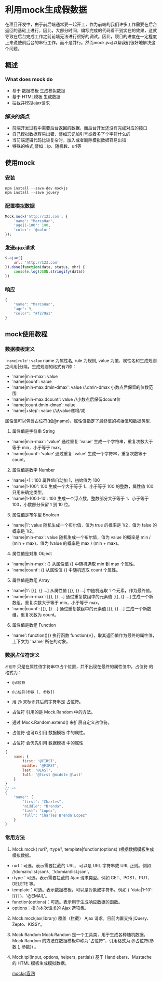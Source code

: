 # 利用mock生成假数据
在项目开发中，由于前后端通常要一起开工，作为前端的我们许多工作需要在后台返回的基础上进行，因此，大部分时间，编写完成的代码看不到实在的效果，这就导致在后台完成工作之前前端无法进行很好的调试。因此，项目的进度在一定程度上来说使前后台的串行工作，而不是并行。然而mock.js可以帮我们很好地解决这个问题。

## 概述
### What does mock do
- 基于 数据模板 生成模拟数据
- 基于 HTML模板 生成数据
- 拦截并模拟ajax请求

### 解决的痛点
- 前端开发过程中需要后台返回的数据，而后台开发还没有完成对应的接口
- 自己模拟数据容易出错，譬如忘记加引号或者多了个字符什么的
- 当前端逻辑代码比较复杂时，加入或者删除模拟数据容易出错
- 特殊的格式,譬如：ip、随机数、url等

## 使用mock
### 安装
```js
npm install --save-dev mockjs
npm install --save jquery
```

### 配置模拟数据
```js
Mock.mock('http://123.com', {
    'name': "MarcoHan",
    'age|1-100': 100,
    'color': '@color'
});
```

### 发送ajax请求
```js
$.ajax({
    url: 'http://123.com'
}).done(function(data, status, xhr) {
    console.log(JSON.stringify(data))
})
```

### 响应
```js
{
    "name": "MarcoHan",
    "age": 9,
    "color": "#f279a3"
}
```

## mock使用教程
### 数据模板定义
`'name|rule'`: `value` name 为属性名, rule 为规则, value 为值，属性名和生成规则之间用|分隔，生成规则的格式有7种：
- 'name|min-max': value
- 'name|count': value
- 'name|min-max.dmin-dmax': value //.dmin-dmax 小数点后保留的位数范围
- 'name|min-max.dcount': value //小数点后保留dcount位
- 'name|count.dmin-dmax': value 
- 'name|+step': value //从value递增/减

属性值可以包含占位符(如@name)，属性值指定了最终值的初始值和数据类型.

1. 属性值是字符串 String
- 'name|min-max': 'value' 通过重复 'value' 生成一个字符串，重复次数大于等于 min，小于等于 max。
- 'name|count': 'value' 通过重复 'value' 生成一个字符串，重复次数等于 count。

2. 属性值是数字 Number
- 'name|+1': 100 属性值自动加 1，初始值为 100
- 'name|1-100': 100 生成一个大于等于 1、小于等于 100 的整数，属性值 100 只用来确定类型。
- 'name|1-100.1-10': 100 生成一个浮点数，整数部分大于等于 1、小于等于 100，小数部分保留 1 到 10 位。

3. 属性值是布尔型 Boolean
- 'name|1': value 随机生成一个布尔值，值为 true 的概率是 1/2，值为 false 的概率是 1/2。
- 'name|min-max': value 随机生成一个布尔值，值为 value 的概率是 min / (min + max)，值为 !value 的概率是 max / (min + max)。

4. 属性值是对象 Object
- 'name|min-max': {} 从属性值 {} 中随机选取 min 到 max 个属性。
- 'name|count': {} 从属性值 {} 中随机选取 count 个属性。

5. 属性值是数组 Array
- 'name|1': [{}, {} ...] 从属性值 [{}, {} ...] 中随机选取 1 个元素，作为最终值。
- 'name|min-max': [{}, {} ...] 通过重复数组中的元素值 [{}, {} ...] 生成一个新数组，重复次数大于等于 min，小于等于 max。
- 'name|count': [{}, {} ...] 通过重复数组中的元素值 [{}, {} ...] 生成一个新数组，重复次数为 count。

6. 属性值是数组 Function
- 'name': function(){} 执行函数 function(){}，取其返回值作为最终的属性值，上下文为 'name' 所在的对象。

### 数据占位符定义
`占位符` 只是在属性值字符串中占个位置，并不出现在最终的属性值中。占位符 的格式为：
- `@占位符`
- `@占位符(参数 [, 参数])`


- 用 @ 来标识其后的字符串是 占位符。
- 占位符 引用的是 Mock.Random 中的方法。
- 通过 Mock.Random.extend() 来扩展自定义占位符。
- 占位符 也可以引用 数据模板 中的属性。
- 占位符 会优先引用 数据模板 中的属性

```js
{
    name: {
        first: '@FIRST',
        middle: '@FIRST',
        last: '@LAST',
        full: '@first @middle @last'
    }
}
// =>
{
    "name": {
        "first": "Charles",
        "middle": "Brenda",
        "last": "Lopez",
        "full": "Charles Brenda Lopez"
    }
}
```

### 常用方法
1. Mock.mock( rurl?, rtype?, template|function(options) )根据数据模板生成模拟数据。
- rurl：可选。表示需要拦截的 URL，可以是 URL 字符串或 URL 正则。例如 /\/domain\/list.json/、'/domian/list.json'。
- rtype：可选。表示需要拦截的 Ajax 请求类型。例如 GET、POST、PUT、DELETE 等。
- template：可选。表示数据模板，可以是对象或字符串。例如 { 'data|1-10':[{}] }、'@EMAIL'。
- function(options)：可选。表示用于生成响应数据的函数。
- options：指向本次请求的 Ajax 选项集。

2. Mock.mockjax(library)
覆盖（拦截） Ajax 请求，目前内置支持 jQuery、Zepto、KISSY。

3. Mock.Random
Mock.Random 是一个工具类，用于生成各种随机数据。Mock.Random 的方法在数据模板中称为“占位符”，引用格式为 @占位符(参数 [, 参数]) 。

4. Mock.tpl(input, options, helpers, partials) 
基于 Handlebars、Mustache 的 HTML 模板生成模拟数据。

   [mockjs官网](http://mockjs.com/)